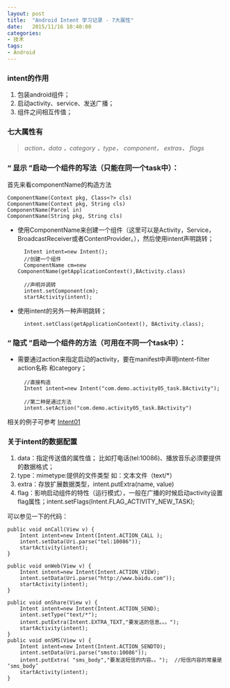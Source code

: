 ```yaml
---
layout: post
title:  "Android Intent 学习记录 - 7大属性"
date:   2015/11/16 10:40:00 
categories:
- 技术
tags:
- Android
---
```


### **intent的作用**

1. 包装android组件；
2. 启动activity、service、发送广播；
3. 组件之间相互传值；


### **七大属性有**

>*action，data ，category ，type， component， extras， flags*


### **“ 显示 ”启动一个组件的写法（只能在同一个task中）：**

首先来看componentName的构造方法
	
	ComponentName(Context pkg, Class<?> cls) 
	ComponentName(Context pkg, String cls) 
	ComponentName(Parcel in) 
	ComponentName(String pkg, String cls)  


- 使用ComponentName来创建一个组件（这里可以是Activity，Service，BroadcastReceiver或者ContentProvider。），然后使用intent声明跳转；
	
		Intent intent=new Intent(); 
		//创建一个组件
		ComponentName cm=new ComponentName(getApplicationContext(),BActivity.class)
		
		//声明并调转	
		intent.setComponent(cm);
		startActivity(intent);

- 使用intent的另外一种声明跳转；
	
		intent.setClass(getApplicationContext(), BActivity.class);
	
	
### **“ 隐式 ”启动一个组件的方法（可用在不同一个task中）：**

- 需要通过action来指定启动的activity，要在manifest中声明intent-filter action名称 和category；

		//直接构造
		Intent intent=new Intent("com.demo.activity05_task.BActivity"); 

		//第二种是通过方法
		intent.setAction("com.demo.activity05_task.BActivity")


相关的例子可参考 [Intent01](https://github.com/XH888/AndroidDemo)


### **关于intent的数据配置**

1. data：指定传送值的属性值； 比如打电话(tel:10086)、播放音乐必须要提供的数据格式；
2. type：mimetype:提供的文件类型 如：文本文件（text/*）
3. extra：存放扩展数据类型，intent.putExtra(name, value)
4. flag：影响启动组件的特性（运行模式），一般在广播的时候启动activity设置flag属性；intent.setFlags(Intent.FLAG_ACTIVITY_NEW_TASK);

可以参见一下的代码：

	public void onCall(View v) {
		Intent intent=new Intent(Intent.ACTION_CALL );
		intent.setData(Uri.parse("tel:10086"));
		startActivity(intent);
	}

	public void onWeb(View v) {
		Intent intent=new Intent(Intent.ACTION_VIEW);
		intent.setData(Uri.parse("http://www.baidu.com"));
		startActivity(intent);
	}

	public void onShare(View v) {
		Intent intent=new Intent(Intent.ACTION_SEND);
		intent.setType("text/*");
		intent.putExtra(Intent.EXTRA_TEXT,"要发送的信息。。。");
		startActivity(intent);
	}
	public void onSMS(View v) {
		Intent intent=new Intent(Intent.ACTION_SENDTO);
		intent.setData(Uri.parse("smsto:10086"));
		intent.putExtra( "sms_body","要发送短信的内容。。");	//短信内容的常量是 ‘sms_body’
		startActivity(intent);
	}

